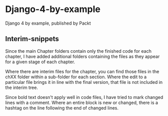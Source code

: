 # Django-4-by-example
Django 4 by example, published by Packt

## Interim-snippets
Since the main Chapter folders contain only the finished code for each chapter,
I have added additional folders containing the files as they appear for a
given stage of each chapter.

Where there are interim files for the chapter, you can find those files in the 
   chXX folder within a sub-folder for each section. Where the edit to a 
   particular file brings it in line with the final version, that file is not 
   included in the interim tree.

Since bold text doesn't apply well in code files, I have tried to mark changed 
   lines with a comment. Where an entire block is new or changed, there is a 
   hashtag on the line following the end of changed lines.
